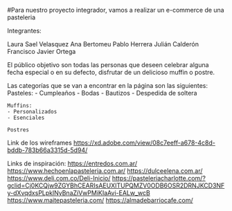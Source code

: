 #Para nuestro proyecto integrador, vamos a realizar un e-commerce de una pasteleria

Integrantes:

Laura Sael Velasquez
Ana Bertomeu
Pablo Herrera
Julián Calderón
Francisco Javier Ortega


El público objetivo son todas las personas que deseen celebrar alguna fecha especial o en su defecto, disfrutar de un delicioso muffin o postre.

Las categorías que se van a encontrar en la página son las siguientes:
    Pasteles:
    - Cumpleaños
    - Bodas
    - Bautizos
    - Despedida de soltera

    Muffins:
    - Personalizados
    - Esenciales

    Postres

Link de los wireframes https://xd.adobe.com/view/08c7eeff-a678-4c8d-bddb-783b66a3315d-5d94/

Links de inspiración:
https://entredos.com.ar/
https://www.hechoenlapasteleria.com.ar/
https://dulceelena.com.ar/
https://www.deli.com.co/Deli-Inicio/
https://pasteleriacharlotte.com/?gclid=Cj0KCQjw9ZGYBhCEARIsAEUXITUPQMZV0ODB6OSR2DRNJKCD3NFy-dXvqdxsPLpklNyBnaZiVwPMiKIaAvi-EALw_wcB
https://www.maitepasteleria.com/
https://almadebarriocafe.com/




